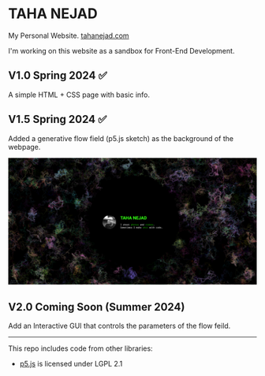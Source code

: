 # TAHA NEJAD

My Personal Website. [tahanejad.com](https://www.tahanejad.com)

I'm working on this website as a sandbox for Front-End Development.

## V1.0 Spring 2024 :white_check_mark:

A simple HTML + CSS page with basic info.

## V1.5 Spring 2024 :white_check_mark:

Added a generative flow field (p5.js sketch) as the background of the webpage.

![](tahanejad-com-v1.5-screenshot.png)

## V2.0 Coming Soon (Summer 2024)

Add an Interactive GUI that controls the parameters of the flow feild.

---

This repo includes code from other libraries:

- [p5.js](https://github.com/processing/p5.js) is licensed under LGPL 2.1
